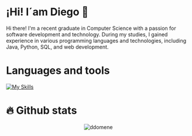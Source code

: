 # ¡Hi! I´am Diego :floppy_disk:

Hi there! I'm a recent graduate in Computer Science with a passion for software development and technology. During my studies, I gained experience in various programming languages and technologies, including Java, Python, SQL, and web development.

# Languages and tools

[![My Skills](https://skillicons.dev/icons?i=java,arduino,bootstrap,c,cpp,docker,html,js,jquery,latex,bash,eclipse,linux,md,mongodg,mysql,nodejs,php,postman,powershell,r,vscode&theme=light)](https://skillicons.dev)

# :fire: Github stats 

<p align="center"> <img src="https://github-readme-stats.vercel.app/api?username=ddomene&show_icons=true&theme=gotham" alt="ddomene" />
